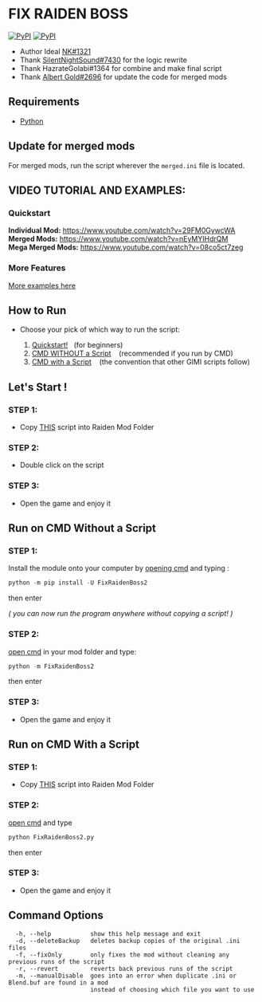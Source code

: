 # FIX RAIDEN BOSS
[![PyPI](https://img.shields.io/pypi/v/FixRaidenBoss2)](https://pypi.org/project/FixRaidenBoss2/)
[![PyPI](https://img.shields.io/pypi/pyversions/FixRaidenBoss2)](https://www.python.org/downloads/)
<a href=""><img alt="" src="https://cdn.discordapp.com/attachments/1030715335910887425/1060179887933104229/raiden.png?width=838&height=417"></a>
- Author Ideal [NK#1321](https://discordapp.com/users/277117247523389450)
- Thank [SilentNightSound#7430](https://github.com/SilentNightSound) for the logic rewrite
- Thank HazrateGolabi#1364 for combine and make final script
- Thank [Albert Gold#2696](https://github.com/Alex-Au1) for update the code for merged mods
## Requirements 
- [Python](https://www.python.org/downloads/)

## Update for merged mods
For merged mods, run the script wherever the `merged.ini` file is located.

## VIDEO TUTORIAL AND EXAMPLES:

### Quickstart
**Individual Mod:** https://www.youtube.com/watch?v=29FM0GywcWA  
**Merged Mods:** https://www.youtube.com/watch?v=nEyMYIHdrQM  
**Mega Merged Mods:** https://www.youtube.com/watch?v=08co5ct7zeg  

### More Features
[More examples here](https://github.com/nhok0169/Fix-Raiden-Boss/tree/nhok0169/Examples)

## How to Run
- Choose your pick of which way to run the script:

  1. [Quickstart!](#lets-start-)  &nbsp;&nbsp;(for beginners)
  2. [CMD WITHOUT a Script](#run-on-cmd-without-a-script) &nbsp;&nbsp; (recommended if you run by CMD)
  3. [CMD with a Script](#run-on-cmd-with-a-script) &nbsp;&nbsp; (the convention that other GIMI scripts follow)

## Let's Start !
### STEP 1:
- Copy [THIS](https://github.com/nhok0169/Fix-Raiden-Boss/blob/nhok0169/Fix-Raiden-Boss%202.0%20(for%20all%20user%20)/src/FixRaidenBoss2/FixRaidenBoss2.py) script into Raiden Mod Folder 
### STEP 2:
- Double click on the script
### STEP 3:
- Open the game and enjoy it

## Run on CMD Without a Script
### STEP 1:
Install the module onto your computer by [opening cmd](https://www.google.com/search?q=how+to+open+cmd+in+a+folder&oq=how+to+open+cmd) and typing :
```python
python -m pip install -U FixRaidenBoss2
```
then enter

*( you can now run the program anywhere without copying a script! )*

### STEP 2:
[open cmd](https://www.google.com/search?q=how+to+open+cmd+in+a+folder&oq=how+to+open+cmd) in your mod folder and type:
```python
python -m FixRaidenBoss2
```
then enter

### STEP 3:
- Open the game and enjoy it

## Run on CMD With a Script
### STEP 1:
- Copy [THIS](https://github.com/nhok0169/Fix-Raiden-Boss/blob/nhok0169/Fix-Raiden-Boss%202.0%20(for%20all%20user%20)/src/FixRaidenBoss2/FixRaidenBoss2.py) script into Raiden Mod Folder 

### STEP 2:
[open cmd](https://www.google.com/search?q=how+to+open+cmd+in+a+folder&oq=how+to+open+cmd) and type
```python
python FixRaidenBoss2.py
```
then enter

### STEP 3:
- Open the game and enjoy it

## Command Options
```
  -h, --help           show this help message and exit
  -d, --deleteBackup   deletes backup copies of the original .ini files
  -f, --fixOnly        only fixes the mod without cleaning any previous runs of the script
  -r, --revert         reverts back previous runs of the script
  -m, --manualDisable  goes into an error when duplicate .ini or Blend.buf are found in a mod
                       instead of choosing which file you want to use
```
